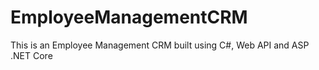 # EmployeeManagementCRM
This is an Employee Management CRM built using C#, Web API and ASP .NET Core